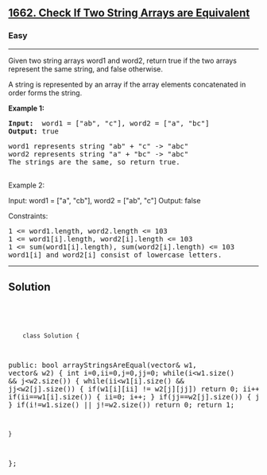 
<h2><a href="https://leetcode.com/problems/check-if-two-string-arrays-are-equivalent/description/">1662. Check If Two String Arrays are Equivalent</a></h2>
<h3>Easy</h3>
<hr>
<div><p>
Given two string arrays word1 and word2, return true if the two arrays represent the same string, and false otherwise.

A string is represented by an array if the array elements concatenated in order forms the string.
</p>


<p><strong>Example 1:</strong></p>
<pre><strong>Input:</strong>  word1 = ["ab", "c"], word2 = ["a", "bc"]
<strong>Output:</strong> true
</pre>
<pre>
word1 represents string "ab" + "c" -> "abc"
word2 represents string "a" + "bc" -> "abc"
The strings are the same, so return true.
  </pre>
  
Example 2:

Input: word1 = ["a", "cb"], word2 = ["ab", "c"]
Output: false

Constraints:
<pre>
1 <= word1.length, word2.length <= 103
1 <= word1[i].length, word2[i].length <= 103
1 <= sum(word1[i].length), sum(word2[i].length) <= 103
word1[i] and word2[i] consist of lowercase letters.
</pre>
<hr>
 <h2><strong><b>Solution</b></strong></h2>
 <br>
 <pre>
 
        class Solution {
public:
    bool arrayStringsAreEqual(vector<string>& w1, vector<string>& w2) {
        int i=0,ii=0,j=0,jj=0;
        while(i<w1.size() && j<w2.size())
        {
            while(ii<w1[i].size() && jj<w2[j].size())
            {
               if(w1[i][ii] != w2[j][jj]) return 0;
               ii++,jj++;
            }
            if(ii==w1[i].size()) { ii=0; i++; }
            if(jj==w2[j].size()) { jj=0; j++; }
        }
        if(i!=w1.size() || j!=w2.size()) return 0;
        return 1;

    }
};
          
 </pre>

